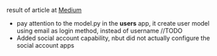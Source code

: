 result of article at [Medium](https://medium.com/@ksarthak4ever/django-custom-user-model-allauth-for-oauth-20c84888c318)
- pay attention to the model.py in the **users** app, it create user model using email as login method, instead of username
//TODO
- Added social account capability, nbut did not actually configure the social account apps 
